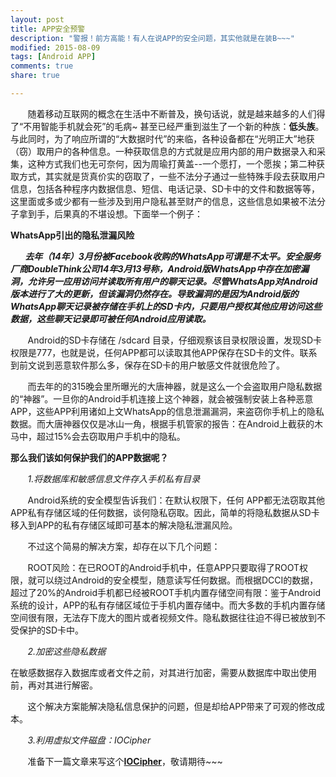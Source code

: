 ```yaml
---
layout: post
title: APP安全预警
description: "警报！前方高能！有人在说APP的安全问题，其实他就是在装B~~~"
modified: 2015-08-09
tags: [Android APP]
comments: true
share: true

---
```


&nbsp;&nbsp;&nbsp;&nbsp;&nbsp;&nbsp;&nbsp;随着移动互联网的概念在生活中不断普及，换句话说，就是越来越多的人们得了“不用智能手机就会死”的毛病~ 甚至已经严重到滋生了一个新的种族：**低头族**。与此同时，为了响应所谓的“大数据时代”的来临，各种设备都在“光明正大”地获（窃）取用户的各种信息。一种获取信息的方式就是应用内部的用户数据录入和采集，这种方式我们也无可奈何，因为周瑜打黄盖--一个愿打，一个愿挨；第二种获取方式，其实就是货真价实的窃取了，一些不法分子通过一些特殊手段去获取用户信息，包括各种程序内数据信息、短信、电话记录、SD卡中的文件和数据等等，这里面或多或少都有一些涉及到用户隐私甚至财产的信息，这些信息如果被不法分子拿到手，后果真的不堪设想。下面举一个例子：

**WhatsApp引出的隐私泄漏风险**

***&nbsp;&nbsp;&nbsp;&nbsp;&nbsp;&nbsp;&nbsp;去年（14年）3月份被Facebook收购的WhatsApp可谓是不太平。安全服务厂商DoubleThink公司14年3月13号称，Android版WhatsApp中存在加密漏洞，允许另一应用访问并读取所有用户的聊天记录。尽管WhatsApp对Android版本进行了大的更新，但该漏洞仍然存在。导致漏洞的是因为Android版的WhatsApp聊天记录被存储在手机上的SD卡内，只要用户授权其他应用访问这些数据，这些聊天记录即可被任何Android应用读取。***

		

&nbsp;&nbsp;&nbsp;&nbsp;&nbsp;&nbsp;&nbsp;Android的SD卡存储在 /sdcard 目录，仔细观察该目录权限设置，发现SD卡权限是777，也就是说，任何APP都可以读取其他APP保存在SD卡的文件。联系到前文说到恶意软件那么多，保存在SD卡的用户敏感文件就很危险了。

&nbsp;&nbsp;&nbsp;&nbsp;&nbsp;&nbsp;&nbsp;而去年的的315晚会里所曝光的大唐神器，就是这么一个会盗取用户隐私数据的“神器”。一旦你的Android手机连接上这个神器，就会被强制安装上各种恶意APP，这些APP利用诸如上文WhatsApp的信息泄漏漏洞，来盗窃你手机上的隐私数据。而大唐神器仅仅是冰山一角，根据手机管家的报告：在Android上截获的木马中，超过15%会去窃取用户手机中的隐私。

**那么我们该如何保护我们的APP数据呢？**

&nbsp;&nbsp;&nbsp;&nbsp;&nbsp;&nbsp;&nbsp;*1.将数据库和敏感信息文件存入手机私有目录*


&nbsp;&nbsp;&nbsp;&nbsp;&nbsp;&nbsp;&nbsp;Android系统的安全模型告诉我们：在默认权限下，任何 APP都无法窃取其他APP私有存储区域的任何数据，谈何隐私窃取。因此，简单的将隐私数据从SD卡移入到APP的私有存储区域即可基本的解决隐私泄漏风险。

&nbsp;&nbsp;&nbsp;&nbsp;&nbsp;&nbsp;&nbsp;不过这个简易的解决方案，却存在以下几个问题：

&nbsp;&nbsp;&nbsp;&nbsp;&nbsp;&nbsp;&nbsp;ROOT风险：在已ROOT的Android手机中，任意APP只要取得了ROOT权限，就可以绕过Android的安全模型，随意读写任何数据。而根据DCCI的数据，超过了20%的Android手机都已经被ROOT手机内置存储空间有限：鉴于Android系统的设计，APP的私有存储区域位于手机内置存储中。而大多数的手机内置存储空间很有限，无法存下庞大的图片或者视频文件。隐私数据往往迫不得已被放到不受保护的SD卡中。

&nbsp;&nbsp;&nbsp;&nbsp;&nbsp;&nbsp;&nbsp;*2.加密这些隐私数据*

在敏感数据存入数据库或者文件之前，对其进行加密，需要从数据库中取出使用前，再对其进行解密。

&nbsp;&nbsp;&nbsp;&nbsp;&nbsp;&nbsp;&nbsp;这个解决方案能解决隐私信息保护的问题，但是却给APP带来了可观的修改成本。

&nbsp;&nbsp;&nbsp;&nbsp;&nbsp;&nbsp;&nbsp;*3.利用虚拟文件磁盘：IOCipher*

&nbsp;&nbsp;&nbsp;&nbsp;&nbsp;&nbsp;&nbsp;准备下一篇文章来写这个[**IOCipher**](https://guardianproject.info/code/iocipher/)，敬请期待~~~

 